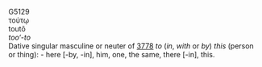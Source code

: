 G5129  
τούτῳ  
toutō  
*too‘-to*  
Dative singular masculine or neuter of [3778](g3778) *to* (*in*, *with*
or *by*) *this* (person or thing): - here \[-by, -in\], him, one, the
same, there \[-in\], this.  
